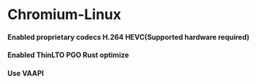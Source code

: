 # Chromium-Linux
#### Enabled proprietary codecs H.264 HEVC(Supported hardware required) 
#### Enabled ThinLTO PGO Rust optimize
#### Use VAAPI
